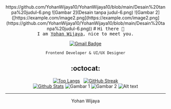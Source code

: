 <div align="center"  />
https://github.com/YohanWijaya10/YohanWijaya10/blob/main/Desain%20tanpa%20judul-6.png
  ![Gambar 2](Desain tanpa judul-6.png)
![Gambar 2]([https://example.com/image2.png](https://example.com/image2.png](https://github.com/YohanWijaya10/YohanWijaya10/blob/main/Desain%20tanpa%20judul-6.png))
# <samp>Hi there 👋 <br> I am <a href="">Yohan Wijaya</a>, nice to meet you.</samp>

[![Gmail Badge](https://img.shields.io/badge/-yohanwijaya10@gmail.com-C5221F?style=plastic&logo=gmail&logoColor=white&link=mailto:yohanwijaya10@gmail.com)](mailto:yohanwijaya10@gmail.com)

`Frontend Developer & UI/UX Designer`

## :octocat:

[![Top Langs](https://github-readme-stats.vercel.app/api/top-langs/?username=Yohanwijaya10&layout=compact&langs_count=25&border_radius=16px&border_color=B85776&theme=dracula)](https://github.com/Yohanwijaya10/github-readme-stats) &nbsp;
[![GitHub Streak](https://github-readme-streak-stats.herokuapp.com?user=Yohanwijaya10&border_color=61D9FA&theme=react&border_radius=16&date_format=j%20M%5B%20Y%5D)](https://git.io/streak-stats)<br/>
[![Github Stats](https://github-readme-stats.vercel.app/api?username=Yohanwijaya10&count_private=true&show_icons=true&include_all_commits=true&icon_color=AEFDFF&border_radius=16px&border_color=628FDB&theme=tokyonight)](https://github.com/Yohanwijaya10/github-readme-stats)
![Gambar 1](https://example.com/image1.png)
![Gambar 2](https://example.com/image2.png)
![Alt text](url_gambar)
<hr>

Yohan Wijaya

<!-- - 🔭 I’m currently working on
- 🌱 I’m currently learning
- 👯 I’m looking to collaborate on
- 🤔 I’m looking for help with
- 💬 Ask me about
- 📫 How to reach me:
- 😄 Pronouns:
- ⚡ Fun fact: -->
